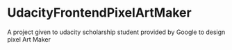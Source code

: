 # UdacityFrontendPixelArtMaker
A project given to udacity scholarship student provided by Google to design pixel Art Maker
